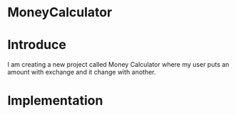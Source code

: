 # MoneyCalculator
# Introduce
I am creating a new project called Money Calculator where my user puts an amount with exchange and it change with another.
# Implementation
